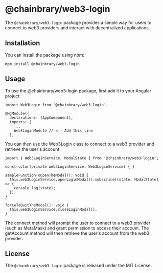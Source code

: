 # @chainbrary/web3-login

The `@chainbrary/web3-login` package provides a simple way for users to connect to web3 providers and interact with decentralized applications.

## Installation

You can install the package using npm:

```
npm install @chainbrary/web3-login
```

## Usage

To use the @chainbrary/web3-login package, first add it to your Angular project:

```
import Web3Login from '@chainbrary/web3-login';

@NgModule({
  declarations: [AppComponent],
  imports: [
    ...
    Web3LoginModule // <-- Add this line
  ],
```

You can then use the Web3Login class to connect to a web3 provider and retrieve the user's account:

```
import { Web3LoginService, ModalState } from '@chainbrary/web3-login';

constructor(private web3LoginService: Web3LoginService) { }

sampleFunctionToOpenTheModal(): void {
  this.web3LoginService.openLoginModal().subscribe((state: ModalState) => {
    console.log(state);
  });
}

forceToQuitTheModal(): void {
  this.web3LoginService.closeLoginModal();
}
```

The connect method will prompt the user to connect to a web3 provider (such as MetaMask) and grant permission to access their account. The getAccount method will then retrieve the user's account from the web3 provider.

## License

The `@chainbrary/web3-login` package is released under the MIT License.
